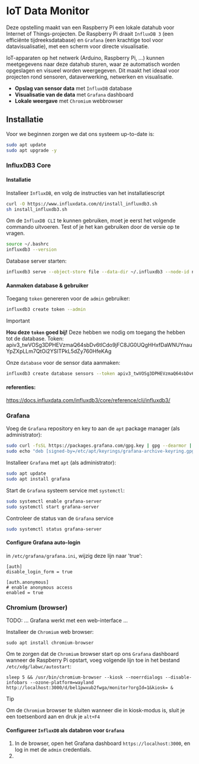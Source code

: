 # IoT Data Monitor
Deze opstelling maakt van een Raspberry Pi een lokale datahub voor Internet of Things-projecten. De Raspberry Pi draait `InfluxDB 3` (een efficiënte tijdreeksdatabase) en `Grafana` (een krachtige tool voor datavisualisatie), met een scherm voor directe visualisatie.

IoT-apparaten op het netwerk (Arduino, Raspberry Pi, ...) kunnen meetgegevens naar deze datahub sturen, waar ze automatisch worden opgeslagen en visueel worden weergegeven. Dit maakt het ideaal voor projecten rond sensoren, dataverwerking, netwerken en visualisatie.

- **Opslag van sensor data** met `InfluxDB` database
- **Visualisatie van de data** met `Grafana` dashboard
- **Lokale weergave** met `Chromium` webbrowser

## Installatie
Voor we beginnen zorgen we dat ons systeem up-to-date is:
```sh
sudo apt update
sudo apt upgrade -y
```
### InfluxDB3 Core
#### Installatie
Installeer `InfluxDB`, en volg de instructies van het installatiescript
```sh
curl -O https://www.influxdata.com/d/install_influxdb3.sh
sh install_influxdb3.sh
```
Om de `InfluxDB CLI` te kunnen gebruiken, moet je eerst het volgende commando uitvoeren. Test of je het kan gebruiken door de versie op te vragen.
```sh
source ~/.bashrc
influxdb3 --version
```

Database server starten:
```sh
influxdb3 serve --object-store file --data-dir ~/.influxdb3 --node-id node0
```

#### Aanmaken database & gebruiker
Toegang `token` genereren voor de `admin` gebruiker:
```sh
influxdb3 create token --admin
```
>[!IMPORTANT]
> **Hou deze `token` goed bij!** Deze hebben we nodig om toegang the hebben tot de database.
> Token: apiv3_twVOSg3DPHEVzmaQ64sbDv6tlCdo9jFC8JG0UQgHHxfDaWNUYnauYpZXpLLm7QtOi2YSITPkL5dZy760HfeKAg

Onze `database` voor de sensor data aanmaken:
```sh
influxdb3 create database sensors --token apiv3_twVOSg3DPHEVzmaQ64sbDv6tlCdo9jFC8JG0UQgHHxfDaWNUYnauYpZXpLLm7QtOi2YSITPkL5dZy760HfeKAg
```

#### referenties:
https://docs.influxdata.com/influxdb3/core/reference/cli/influxdb3/



### Grafana

Voeg de `Grafana` repository en key to aan de `apt` package manager (als administrator):
```sh
sudo curl -fsSL https://packages.grafana.com/gpg.key | gpg --dearmor | sudo tee /etc/apt/keyrings/grafana-archive-keyring.gpg > /dev/null
sudo echo "deb [signed-by=/etc/apt/keyrings/grafana-archive-keyring.gpg] https://packages.grafana.com/oss/deb stable main" | sudo tee /etc/apt/sources.list.d/grafana.list
```
Installeer `Grafana` met `apt` (als administrator):
```sh
sudo apt update
sudo apt install grafana
```
Start de `Grafana` systeem service met `systemctl`:
```sh
sudo systemctl enable grafana-server
sudo systemctl start grafana-server
```
Controleer de status van de `Grafana` service
```sh
sudo systemctl status grafana-server
```

#### Configure Grafana auto-login
in `/etc/grafana/grafana.ini`, wijzig deze lijn naar 'true':
```
[auth]
disable_login_form = true

[auth.anonymous]
# enable anonymous access
enabled = true
```
### Chromium (browser)
TODO: ... Grafana werkt met een web-interface ...

Installeer de `Chromium` web browser:
```
sudo apt install chromium-browser
```
Om te zorgen dat de `Chromium` browser start op ons `Grafana` dashboard wanneer de Raspberry Pi opstart, voeg volgende lijn toe in het bestand `/etc/xdg/labwc/autostart`:
```
sleep 5 && /usr/bin/chromium-browser --kiosk --noerrdialogs --disable-infobars --ozone-platform=wayland http://localhost:3000/d/bel1pwxub2fwga/monitor?orgId=1&kiosk= &

```

>[!TIP]
>Om de `Chromium` browser te sluiten wanneer die in kiosk-modus is, sluit je een toetsenbord aan en druk je `alt+F4`


#### Configureer `InfluxDB` als databron voor `Grafana`
1) In de browser, open het Grafana dashboard `https://localhost:3000`, en log in met de `admin` credentials.
2) 